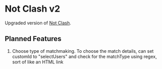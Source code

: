 # Not Clash v2

Upgraded version of [Not Clash](https://github.com/williamsantosa/Not-Clash).



## Planned Features

1. Choose type of matchmaking. To choose the match details, can set customId to "selectUsers<matchType>" and check for the matchType using regex, sort of like an
HTML link